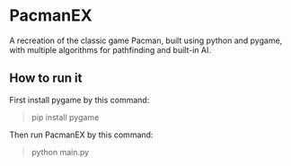 # PacmanEX
A recreation of the classic game Pacman, built using python and pygame, with multiple algorithms for pathfinding and built-in AI.
## How to run it
First install pygame by this command:
> pip install pygame

Then run PacmanEX by this command:
> python main.py
